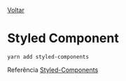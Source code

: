 [Voltar](/Readme.md)

# Styled Component

```
yarn add styled-components
```

Referência [Styled-Components](https://www.styled-components.com/docs/basics)
